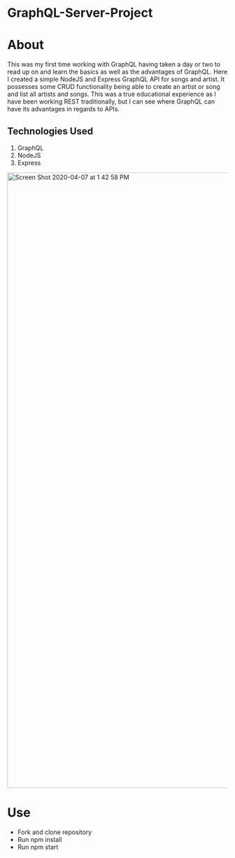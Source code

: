 # GraphQL-Server-Project

# About

This was my first time working with GraphQL having taken a day or two to read up on and learn the basics as well as the advantages of GraphQL. Here I created a simple NodeJS and Express GraphQL API for songs and artist. It possesses some CRUD functionality being able to create an artist or song and list all artists and songs. This was a true educational experience as I have been working REST traditionally, but I can see where GraphQL can have its advantages in regards to APIs.

## Technologies Used

1. GraphQL
2. NodeJS
3. Express

<img width="1406" alt="Screen Shot 2020-04-07 at 1 42 58 PM" src="https://user-images.githubusercontent.com/54545904/78702700-0119ef00-78d7-11ea-93bf-da1e17d6acff.png">

# Use
* Fork and clone repository
* Run npm install
* Run npm start

